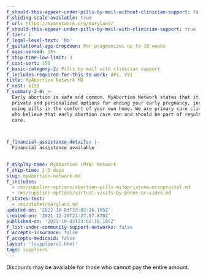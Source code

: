 ```yaml
---
f_should-this-appear-under-pills-by-mail-without-clinician-support: false
f_sliding-scale-available: true
f_url: https://myanetwork.org/maryland/
f_should-this-appear-under-pills-by-mail-with-clinician-support: true
f_tier: 1
f_legal-level-text: 'No'
f_gestational-age-dropdown: For pregnancies up to 10 weeks
f_ages-served: 18+
f_ship-time-low-limit: 3
f_cost-sort: 150
f_basic-category-2: Pills by mail with clinician support
f_includes-required-for-this-to-work: AP1, VV1
title: MyAbortion Network MD
f_cost: $150
f_summary-2-0: >-
  Early abortion is safe and common. MyAbortion Network states that it offers
  private and personalized options for ending your early pregnancy, including by
  using pills in the comfort of your own home. We are primary care clinicians
  who believe that early abortion care can and should be part of regular medical
  care.


  ‍
f_financial-assistance-details: |-
  Financial assistance available

  ‍
f_display-name: MyAbortion (MYA) Network
f_ship-time: 2-3 days
slug: myabortion-network-md
f_includes:
  - cms/supplier-options/abortion-pills-mifepristone-misoprostol.md
  - cms/supplier-options/virtual-visits-by-phone-or-video.md
f_states-test:
  - cms/states/maryland.md
updated-on: '2022-10-03T23:02:16.105Z'
created-on: '2021-12-20T23:27:07.870Z'
published-on: '2022-10-03T23:02:16.105Z'
f_list-under-community-support-networks: false
f_accepts-insurance: false
f_accepts-medicaid: false
layout: '[suppliers].html'
tags: suppliers
---
```


Discounts may be available for those who cannot pay the entire amount.

